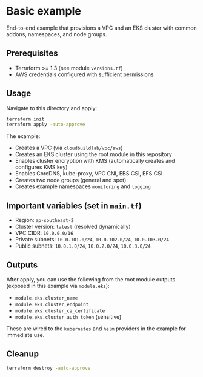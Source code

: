 # Basic example

End-to-end example that provisions a VPC and an EKS cluster with common addons, namespaces, and node groups.

## Prerequisites

- Terraform >= 1.3 (see module `versions.tf`)
- AWS credentials configured with sufficient permissions

## Usage

Navigate to this directory and apply:

```bash
terraform init
terraform apply -auto-approve
```

The example:

- Creates a VPC (via `cloudbuildlab/vpc/aws`)
- Creates an EKS cluster using the root module in this repository
- Enables cluster encryption with KMS (automatically creates and configures KMS key)
- Enables CoreDNS, kube-proxy, VPC CNI, EBS CSI, EFS CSI
- Creates two node groups (general and spot)
- Creates example namespaces `monitoring` and `logging`

## Important variables (set in `main.tf`)

- Region: `ap-southeast-2`
- Cluster version: `latest` (resolved dynamically)
- VPC CIDR: `10.0.0.0/16`
- Private subnets: `10.0.101.0/24`, `10.0.102.0/24`, `10.0.103.0/24`
- Public subnets: `10.0.1.0/24`, `10.0.2.0/24`, `10.0.3.0/24`

## Outputs

After apply, you can use the following from the root module outputs (exposed in this example via `module.eks`):

- `module.eks.cluster_name`
- `module.eks.cluster_endpoint`
- `module.eks.cluster_ca_certificate`
- `module.eks.cluster_auth_token` (sensitive)

These are wired to the `kubernetes` and `helm` providers in the example for immediate use.

## Cleanup

```bash
terraform destroy -auto-approve
```

